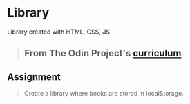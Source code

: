 # Library
Library created with HTML, CSS, JS

> ## From The Odin Project's [curriculum](https://www.theodinproject.com/courses/javascript/lessons/library)


## Assignment
> Create a library where books are stored in localStorage.
